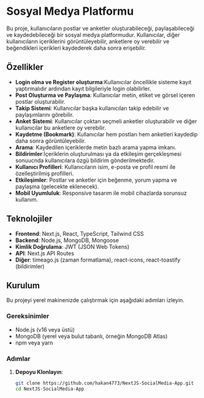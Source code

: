 # Sosyal Medya  Platformu

Bu proje, kullanıcıların postlar ve anketler oluşturabileceği, paylaşabileceği ve kaydedebileceği bir sosyal medya platformudur. Kullanıcılar, diğer kullanıcıların içeriklerini görüntüleyebilir, anketlere oy verebilir ve beğendikleri içerikleri kaydederek daha sonra erişebilir.

## Özellikler
- **Login olma ve Register oluşturma**:Kullanıcılar öncellikle sisteme kayıt yaptırmalıdır ardından kayıt bilgileriyle login olabilirler.
- **Post Oluşturma ve Paylaşma**: Kullanıcılar metin, etiket ve görsel içeren postlar oluşturabilir.
- **Takip Sistemi**: Kullanıcılar başka kullanıcıları takip edebilir ve paylaşımlarını görebilir.
- **Anket Sistemi**: Kullanıcılar çoktan seçmeli anketler oluşturabilir ve diğer kullanıcılar bu anketlere oy verebilir.
- **Kaydetme (Bookmark)**: Kullanıcılar hem postları hem anketleri kaydedip daha sonra görüntüleyebilir.
- **Arama**: Kaydedilen içeriklerde metin bazlı arama yapma imkanı.
- **Bildirimler**:İçeriklerin oluşturulması ya da etkileşim gerçekleşmesi sonuucnda kullanıcılara özgü bildirim gönderilmektedir.
- **Kullanıcı Profilleri**: Kullanıcıların isim, e-posta ve profil resmi ile özelleştirilmiş profilleri.
- **Etkileşimler**: Postlar ve anketler için beğenme, yorum yapma ve paylaşma (gelecekte eklenecek).
- **Mobil Uyumluluk**: Responsive tasarım ile mobil cihazlarda sorunsuz kullanım.

## Teknolojiler

- **Frontend**: Next.js, React, TypeScript, Tailwind CSS
- **Backend**: Node.js, MongoDB, Mongoose
- **Kimlik Doğrulama**: JWT (JSON Web Tokens)
- **API**: Next.js API Routes
- **Diğer**: timeago.js (zaman formatlama), react-icons, react-toastify (bildirimler)

## Kurulum

Bu projeyi yerel makinenizde çalıştırmak için aşağıdaki adımları izleyin.

### Gereksinimler

- Node.js (v16 veya üstü)
- MongoDB (yerel veya bulut tabanlı, örneğin MongoDB Atlas)
- npm veya yarn

### Adımlar

1. **Depoyu Klonlayın**:
   ```bash
   git clone https://github.com/hakan4773/NextJS-SocialMedia-App.git
   cd NextJS-SocialMedia-App
